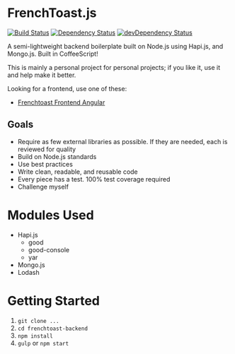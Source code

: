 FrenchToast.js
==============

[![Build Status](https://travis-ci.org/peterdemartini/frenchtoast-backend.svg?branch=master)](https://travis-ci.org/peterdemartini/frenchtoast-backend)
[![Dependency Status](https://david-dm.org/peterdemartini/frenchtoast-backend.svg?theme=shields.io)](https://david-dm.org/peterdemartini/frenchtoast-backend)
[![devDependency Status](https://david-dm.org/peterdemartini/frenchtoast-backend/dev-status.svg?theme=shields.io)](https://david-dm.org/peterdemartini/frenchtoast-backend#info=devDependencies)

A semi-lightweight backend boilerplate built on Node.js using Hapi.js, and Mongo.js. Built in CoffeeScript!

This is mainly a personal project for personal projects; if you like it, use it and help make it better.

Looking for a frontend, use one of these:

* [Frenchtoast Frontend Angular](https://github.com/peterdemartini/frenchtoast-frontend-angular)

## Goals

* Require as few external libraries as possible. If they are needed, each is reviewed for quality
* Build on Node.js standards
* Use best practices
* Write clean, readable, and reusable code
* Every piece has a test. 100% test coverage required
* Challenge myself

# Modules Used

* Hapi.js
	- good
	- good-console
	- yar
* Mongo.js
* Lodash

# Getting Started

1. `git clone ...`
2. `cd frenchtoast-backend`
3. `npm install`
4. `gulp` or `npm start`
